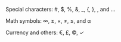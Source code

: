 Special characters: #, $, %, &, _, {, }, \, and …

Math symbols: ∞, ±, ×, ≠, ≤, and α

Currency and others: €, £, ©, ✓
